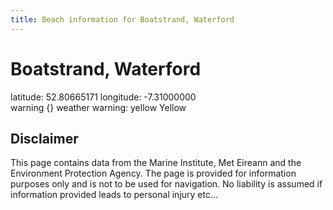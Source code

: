 ```yaml
---
title: Beach information for Boatstrand, Waterford
---
```

# Boatstrand, Waterford 

<div class="location-info">latitude: 52.80665171 longitude: -7.31000000</div>
<div class="met-eireann-warnings"><span class="material-icons {}-warning">warning</span>&nbsp;{} weather warning: yellow Yellow&nbsp;</div>
<div></div>

## Disclaimer

This page contains data from the Marine Institute, 
Met Eireann and the Environment Protection Agency. The page is provided for
information purposes only and is not to be used for navigation. No liability 
is assumed if information provided leads to personal injury etc...